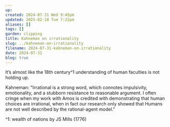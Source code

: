 ```yaml
---
up: 
created: 2024-07-31 Wed 9:45pm
updated: 2025-02-18 Tue 7:22pm
aliases: []
tags: []
garden: clipping
title: Kahneman on irrationality
slug: ../kahneman-on-irrationality
filename: 2024-07-31-kahneman-on-irrationality
date: 2024-07-31
blog: true
---
```

It’s almost like the 18th century^1 understanding of human faculties is not holding up.

Kahneman: "Irrational is a strong word, which connotes impulsivity, emotionality, and a stubborn resistance to reasonable argument. I often cringe when my work with Amos is credited with demonstrating that human choices are irrational, when in fact our research only showed that Humans are not well described by the rational-agent model."

^1: wealth of nations by JS Mills (1776)